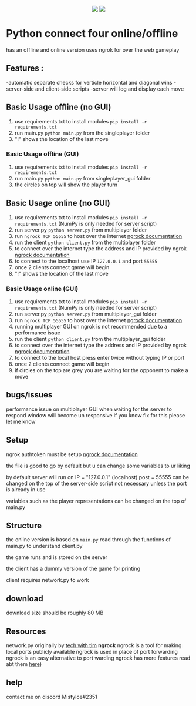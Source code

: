 <p align="center">
  <img src="https://i.imgur.com/z8ig6eN.png">
  <img src="https://i.imgur.com/mZaIpg1.png">
</p>

# Python connect four online/offline 
has an offline and online version
uses ngrok for over the web gameplay

## **Features** : 
-automatic separate checks for verticle horizontal and diagonal wins
-server-side and client-side scripts
-server will log and display each move

## Basic Usage offline (no GUI)
1) use requirements.txt to install modules  `pip install -r requirements.txt`
2) run main.py `python main.py` from the singleplayer folder
3) "!" shows the location of the last move

### Basic Usage offline (GUI)
1) use requirements.txt to install modules  `pip install -r requirements.txt`
2) run main.py `python main.py` from singleplayer_gui folder
3) the circles on top will show the player turn 

## Basic Usage online (no GUI)
1) use requirements.txt to install modules  `pip install -r requirements.txt` (NumPy is only needed for server script)
2) run server.py `python server.py`  from multiplayer folder
3) run `ngrock TCP 55555` to host over the internet [ngrock documentation](https://ngrok.com/docs)
4) run the client `python client.py` from the multiplayer folder
5) to connect over the internet type the address and IP provided by ngrok [ngrock documentation](https://ngrok.com/docs)
5) to connect to the localhost use IP `127.0.0.1` and port `55555`
6) once 2 clients connect game will begin 
7) "!" shows the location of the last move

### Basic Usage online (GUI)
1) use requirements.txt to install modules  `pip install -r requirements.txt` (NumPy is only needed for server script)
2) run server.py `python server.py`  from multiplayer_gui folder
3) run `ngrock TCP 55555` to host over the internet [ngrock documentation](https://ngrok.com/docs)
3) running multiplayer GUI on ngrok is not recommended due to a performance issue 
4) run the client `python client.py` from the multiplayer_gui folder
5) to connect over the internet type the address and IP provided by ngrok [ngrock documentation](https://ngrok.com/docs)
5) to connect to the local host press enter twice without typing IP or port
6) once 2 clients connect game will begin 
7) if circles on the top are grey you are waiting for the opponent to make a move

## bugs/issues

performance issue on multiplayer GUI when waiting for the server to respond window will become un responsive
if you know fix for this please let me know

## Setup

ngrok authtoken must be setup
[ngrock documentation](https://ngrok.com/docs)

the file is good to go by default but u can change some variables to ur liking

by default server will run on IP = "127.0.0.1" (localhost) post = 55555 can be changed on the top of the server-side script not necessary unless the port is already in use

variables such as the player representations can be changed on the top of main.py

## Structure

the online version is based on `main.py` read through the functions of main.py to understand client.py

the game runs and is stored on the server

the client has a dummy version of the game for printing 

client requires network.py to work 

## download

download size should be roughly 80 MB

## Resources

network.py originally by [tech with tim](https://youtu.be/McoDjOCb2Zo)
**ngrock**
ngrock is a tool for making local ports publicly available 
ngrock is used in place of port forwarding 
ngrock is an easy alternative to port warding
ngrock has more features read abt them [here](https://ngrok.com/docs))

## help
contact me on discord MistyIce#2351  
